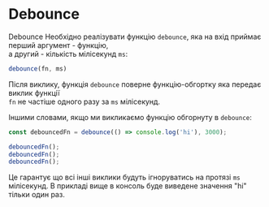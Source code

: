 # Debounce

Debounce
Необхідно реалізувати функцію `debounce`, яка на вхід приймає перший аргумент - функцію,  
а другий - кількість мілісекунд `ms`:

```js
debounce(fn, ms)
```  

Після виклику, функція `debounce` поверне функцію-обгортку яка передає виклик функції  
`fn` не частіше одного разу за `ms` мілісекунд.

Іншими словами, якщо ми викликаємо функцію обгорнуту в `debounce`:

```js
const debouncedFn = debounce(() => console.log('hi'), 3000);

debouncedFn();
debouncedFn();
debouncedFn();
```

Це гарантує що всі інші виклики будуть ігноруватись на протязі `ms` мілісекунд.
В прикладі вище в консоль буде виведене значення "hi" тільки один раз.

